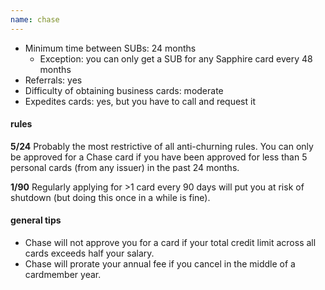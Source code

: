 ```yaml
---
name: chase
---
```

* Minimum time between SUBs: 24 months
    * Exception: you can only get a SUB for any Sapphire card every 48 months
* Referrals: yes
* Difficulty of obtaining business cards: moderate
* Expedites cards: yes, but you have to call and request it

#### rules
**5/24** Probably the most restrictive of all anti-churning rules. You can only be approved for a Chase card if you have been approved for less than 5 personal cards (from any issuer) in the past 24 months.

**1/90** Regularly applying for >1 card every 90 days will put you at risk of shutdown (but doing this once in a while is fine).

#### general tips
* Chase will not approve you for a card if your total credit limit across all cards exceeds half your salary.
* Chase will prorate your annual fee if you cancel in the middle of a cardmember year.